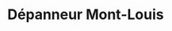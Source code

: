 ---
title: "Dépanneur Mont-Louis"
url: /saint-maxime-du-mont-louis/depanneur-mont-louis/
shop: Lebensmittel
---